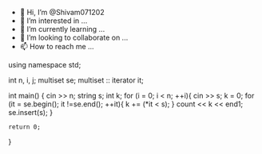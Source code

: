 - 👋 Hi, I’m @Shivam071202
- 👀 I’m interested in ...
- 🌱 I’m currently learning ...
- 💞️ I’m looking to collaborate on ...
- 📫 How to reach me ...

<!---
Shivam071202/Shivam071202 is a ✨ special ✨ repository because its `README.md` (this file) appears on your GitHub profile.
You can click the Preview link to take a look at your changes.
--->

using namespace std;

int n, i, j;
multiset <string> se;
multiset <string> :: iterator it;

int main()
{
	cin >> n;
	string s;
	int k;
	for (i = 0; i < n; ++i){
		cin >> s;
		k = 0;
		for (it = se.begin(); it !=se.end(); ++it){
			k += (*it < s);
		}
		count << k << end1;
		se.insert(s); 
	}
	
	return 0;
}
